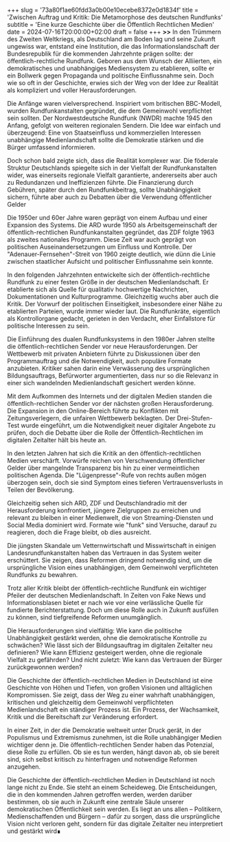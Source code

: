 +++
slug = '73a80f1ae60fdd3a0b00e10ecebe8372e0d1834f'
title = 'Zwischen Auftrag und Kritik: Die Metamorphose des deutschen Rundfunks'
subtitle = 'Eine kurze Geschichte über die Öffentlich Rechtlichen Medien'
date = 2024-07-16T20:00:00+02:00
draft = false
+++
**>>** In den Trümmern des Zweiten Weltkriegs, als Deutschland am Boden lag und seine Zukunft ungewiss war, entstand eine Institution, die das Informationslandschaft der Bundesrepublik für die kommenden Jahrzehnte prägen sollte: der öffentlich-rechtliche Rundfunk. Geboren aus dem Wunsch der Alliierten, ein demokratisches und unabhängiges Mediensystem zu etablieren, sollte er ein Bollwerk gegen Propaganda und politische Einflussnahme sein. Doch wie so oft in der Geschichte, erwies sich der Weg von der Idee zur Realität als kompliziert und voller Herausforderungen.

Die Anfänge waren vielversprechend. Inspiriert vom britischen BBC-Modell, wurden Rundfunkanstalten gegründet, die dem Gemeinwohl verpflichtet sein sollten. Der Nordwestdeutsche Rundfunk (NWDR) machte 1945 den Anfang, gefolgt von weiteren regionalen Sendern. Die Idee war einfach und überzeugend: Eine von Staatseinfluss und kommerziellen Interessen unabhängige Medienlandschaft sollte die Demokratie stärken und die Bürger umfassend informieren.

Doch schon bald zeigte sich, dass die Realität komplexer war. Die föderale Struktur Deutschlands spiegelte sich in der Vielfalt der Rundfunkanstalten wider, was einerseits regionale Vielfalt garantierte, andererseits aber auch zu Redundanzen und Ineffizienzen führte. Die Finanzierung durch Gebühren, später durch den Rundfunkbeitrag, sollte Unabhängigkeit sichern, führte aber auch zu Debatten über die Verwendung öffentlicher Gelder

Die 1950er und 60er Jahre waren geprägt von einem Aufbau und einer Expansion des Systems. Die ARD wurde 1950 als Arbeitsgemeinschaft der öffentlich-rechtlichen Rundfunkanstalten gegründet, das ZDF folgte 1963 als zweites nationales Programm. Diese Zeit war auch geprägt von politischen Auseinandersetzungen um Einfluss und Kontrolle. Der "Adenauer-Fernsehen"-Streit von 1960 zeigte deutlich, wie dünn die Linie zwischen staatlicher Aufsicht und politischer Einflussnahme sein konnte.

In den folgenden Jahrzehnten entwickelte sich der öffentlich-rechtliche Rundfunk zu einer festen Größe in der deutschen Medienlandschaft. Er etablierte sich als Quelle für qualitativ hochwertige Nachrichten, Dokumentationen und Kulturprogramme. Gleichzeitig wuchs aber auch die Kritik. Der Vorwurf der politischen Einseitigkeit, insbesondere einer Nähe zu etablierten Parteien, wurde immer wieder laut. Die Rundfunkräte, eigentlich als Kontrollorgane gedacht, gerieten in den Verdacht, eher Einfallstore für politische Interessen zu sein.

Die Einführung des dualen Rundfunksystems in den 1980er Jahren stellte die öffentlich-rechtlichen Sender vor neue Herausforderungen. Der Wettbewerb mit privaten Anbietern führte zu Diskussionen über den Programmauftrag und die Notwendigkeit, auch populäre Formate anzubieten. Kritiker sahen darin eine Verwässerung des ursprünglichen Bildungsauftrags, Befürworter argumentierten, dass nur so die Relevanz in einer sich wandelnden Medienlandschaft gesichert werden könne.

Mit dem Aufkommen des Internets und der digitalen Medien standen die öffentlich-rechtlichen Sender vor der nächsten großen Herausforderung. Die Expansion in den Online-Bereich führte zu Konflikten mit Zeitungsverlegern, die unfairen Wettbewerb beklagten. Der Drei-Stufen-Test wurde eingeführt, um die Notwendigkeit neuer digitaler Angebote zu prüfen, doch die Debatte über die Rolle der Öffentlich-Rechtlichen im digitalen Zeitalter hält bis heute an.

In den letzten Jahren hat sich die Kritik an den öffentlich-rechtlichen Medien verschärft. Vorwürfe reichen von Verschwendung öffentlicher Gelder über mangelnde Transparenz bis hin zu einer vermeintlichen politischen Agenda. Die "Lügenpresse"-Rufe von rechts außen mögen überzogen sein, doch sie sind Symptom eines tieferen Vertrauensverlusts in Teilen der Bevölkerung.

Gleichzeitig sehen sich ARD, ZDF und Deutschlandradio mit der Herausforderung konfrontiert, jüngere Zielgruppen zu erreichen und relevant zu bleiben in einer Medienwelt, die von Streaming-Diensten und Social Media dominiert wird. Formate wie "funk" sind Versuche, darauf zu reagieren, doch die Frage bleibt, ob dies ausreicht.

Die jüngsten Skandale um Vetternwirtschaft und Misswirtschaft in einigen Landesrundfunkanstalten haben das Vertrauen in das System weiter erschüttert. Sie zeigen, dass Reformen dringend notwendig sind, um die ursprüngliche Vision eines unabhängigen, dem Gemeinwohl verpflichteten Rundfunks zu bewahren.

Trotz aller Kritik bleibt der öffentlich-rechtliche Rundfunk ein wichtiger Pfeiler der deutschen Medienlandschaft. In Zeiten von Fake News und Informationsblasen bietet er nach wie vor eine verlässliche Quelle für fundierte Berichterstattung. Doch um diese Rolle auch in Zukunft ausfüllen zu können, sind tiefgreifende Reformen unumgänglich.

Die Herausforderungen sind vielfältig: Wie kann die politische Unabhängigkeit gestärkt werden, ohne die demokratische Kontrolle zu schwächen? Wie lässt sich der Bildungsauftrag im digitalen Zeitalter neu definieren? Wie kann Effizienz gesteigert werden, ohne die regionale Vielfalt zu gefährden? Und nicht zuletzt: Wie kann das Vertrauen der Bürger zurückgewonnen werden?

Die Geschichte der öffentlich-rechtlichen Medien in Deutschland ist eine Geschichte von Höhen und Tiefen, von großen Visionen und alltäglichen Kompromissen. Sie zeigt, dass der Weg zu einer wahrhaft unabhängigen, kritischen und gleichzeitig dem Gemeinwohl verpflichteten Medienlandschaft ein ständiger Prozess ist. Ein Prozess, der Wachsamkeit, Kritik und die Bereitschaft zur Veränderung erfordert.

In einer Zeit, in der die Demokratie weltweit unter Druck gerät, in der Populismus und Extremismus zunehmen, ist die Rolle unabhängiger Medien wichtiger denn je. Die öffentlich-rechtlichen Sender haben das Potenzial, diese Rolle zu erfüllen. Ob sie es tun werden, hängt davon ab, ob sie bereit sind, sich selbst kritisch zu hinterfragen und notwendige Reformen anzugehen.

Die Geschichte der öffentlich-rechtlichen Medien in Deutschland ist noch lange nicht zu Ende. Sie steht an einem Scheideweg. Die Entscheidungen, die in den kommenden Jahren getroffen werden, werden darüber bestimmen, ob sie auch in Zukunft eine zentrale Säule unserer demokratischen Öffentlichkeit sein werden. Es liegt an uns allen – Politikern, Medienschaffenden und Bürgern – dafür zu sorgen, dass die ursprüngliche Vision nicht verloren geht, sondern für das digitale Zeitalter neu interpretiert und gestärkt wird∎